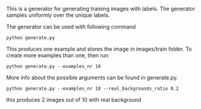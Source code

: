 This is a generator for generating training images with labels. The generator samples uniformly over the unique labels.

The generator can be used with following command
```
python generate.py
```
This produces one example and stores the image in images/train folder. To create more examples than one, then run
```
python generate.py --examples_nr 10
```
More info about the possible arguments can be found in generate.py.

```
python generate.py --examples_nr 10 --real_backgrounds_ratio 0.2
```
this produces 2 images out of 10 with real background
